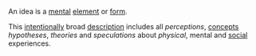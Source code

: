 An idea is a [mental](https://github.com/gcassel/Modular-Organization-Terminology/blob/master/terms/mental.md) [element](https://github.com/gcassel/Modular-Organization-Terminology/blob/master/terms/element.md) or [form](https://github.com/gcassel/Modular-Organization-Terminology/blob/master/terms/form.md).
 
This [intentionally](https://github.com/gcassel/Modular-Organization-Terminology/blob/master/terms/intention.md) broad [description](https://github.com/gcassel/Modular-Organization-Terminology/blob/master/terms/description.md) includes all *perceptions*, [concepts](https://github.com/gcassel/Modular-Organization-Terminology/blob/master/terms/concept.md) *hypotheses*, *theories* and *speculations* about *physical*, mental and [social](https://github.com/gcassel/Modular-Organization-Terminology/blob/master/terms/social.md) experiences. 
